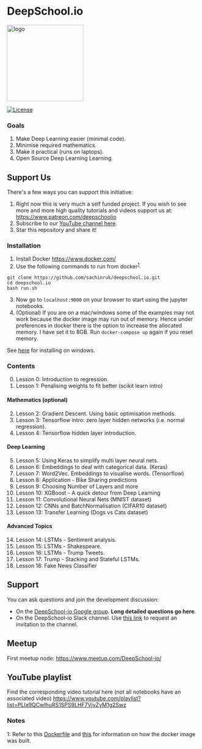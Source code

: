 # DeepSchool.io
<img  src="https://dl.dropboxusercontent.com/s/5kubbg4bvz0idwn/high_resolution.jpg" alt="logo" style="width: 200px;"/>

[![License](https://img.shields.io/badge/License-Apache%202.0-blue.svg)](https://opensource.org/licenses/Apache-2.0)

### Goals
1. Make Deep Learning easier (minimal code).
2. Minimise required mathematics.
3. Make it practical (runs on laptops).
4. Open Source Deep Learning Learning.

## Support Us
There's a few ways you can support this initiative:
1. Right now this is very much a self funded project. If you wish to see more and more high quality tutorials and videos support us at: https://www.patreon.com/deepschoolio
2. Subscribe to our [YouTube channel here](http://www.youtube.com/user/sachinabey?sub_confirmation=1).
3. Star this repository and share it!

### Installation
1. Install Docker https://www.docker.com/
2. Use the following commands to run from docker<sup>[1](#myfootnote1)</sup>.
```
git clone https://github.com/sachinruk/deepschool.io.git
cd deepschool.io
bash run.sh
```
3. Now go to `localhost:9000` on your browser to start using the jupyter notebooks.
4. (Optional) If you are on a mac/windows some of the examples may not work because the docker image may run out of memory. Hence under preferences in docker there is the option to increase the allocated memory. I have set it to 8GB. Run `docker-compose up` again if you reset memory.

See [here](./misc/windows_instructions.md) for installing on windows.

### Contents
0. Lesson 0: Introduction to regression.
1. Lesson 1: Penalising weights to fit better (scikit learn intro)
#### Mathematics (optional)
2. Lesson 2: Gradient Descent. Using basic optimisation methods.
3. Lesson 3: Tensorflow intro: zero layer hidden networks (i.e. normal regression).
4. Lesson 4: Tensorflow hidden layer introduction.
#### Deep Learning
5. Lesson 5: Using Keras to simplify multi layer neural nets.
6. Lesson 6: Embeddings to deal with categorical data. (Keras)
7. Lesson 7: Word2Vec. Embeddings to visualise words. (Tensorflow)
8. Lesson 8: Application - Bike Sharing predictions
9. Lesson 9: Choosing Number of Layers and more
10. Lesson 10: XGBoost - A quick detour from Deep Learning
11. Lesson 11: Convolutional Neural Nets (MNIST dataset)
12. Lesson 12: CNNs and BatchNormalisation (CIFAR10 dataset)
13. Lesson 13: Transfer Learning (Dogs vs Cats dataset)
#### Advanced Topics
14. Lesson 14: LSTMs - Sentiment analysis.
15. Lesson 15: LSTMs - Shakespeare.
16. Lesson 16: LSTMs - Trump Tweets.
17. Lesson 17: Trump - Stacking and Stateful LSTMs.
18. Lesson 18: Fake News Classifier

## Support
You can ask questions and join the development discussion:
- On the [DeepSchool-io Google group](https://groups.google.com/forum/#!forum/deepschoolio). **Long detailed questions go here**.
- On the DeepSchool-io Slack channel. Use [this link](https://intense-waters-64607.herokuapp.com/) to request an invitation to the channel.

## Meetup
First meetup node:
https://www.meetup.com/DeepSchool-io/

## YouTube playlist
Find the corresponding video tutorial here (not all notebooks have an associated video)
https://www.youtube.com/playlist?list=PLIx9QCwIhuRS1SPS9LHF7VjvZyM1g2Swz

### Notes
<a name="myfootnote1">1</a>: Refer to this [Dockerfile](https://github.com/sachinruk/Dockerfiles/blob/master/ML_class/Dockerfile) and [this](https://github.com/sachinruk/Dockerfiles/blob/master/DS_base/Dockerfile) for information on how the docker image was built.
